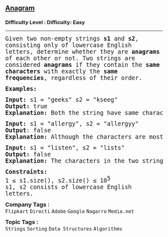 <h2><a href="https://www.geeksforgeeks.org/problems/anagram-1587115620/1?page=1&status=solved&sortBy=submissions">Anagram</a></h2><h3>Difficulty Level : Difficulty: Easy</h3><hr><div class="problems_problem_content__Xm_eO"><p data-start="96" data-end="235"><span style="font-size: 14pt; font-family: 'andale mono', monospace;">Given two non-empty strings <strong>s1 </strong>and <strong>s2</strong>, consisting only of lowercase English letters, determine whether they are <strong>anagrams </strong>of each other or not. </span><span style="font-size: 14pt; font-family: 'andale mono', monospace;">Two strings are considered <strong>anagrams</strong> if they contain the <strong>same characters</strong> with exactly the <strong>same frequencies</strong>, regardless of their order.</span></p>
<p><span style="font-size: 14pt; font-family: 'andale mono', monospace;"><strong>Examples:</strong></span></p>
<pre dir="ltr"><span style="font-size: 18.6667px; font-family: 'andale mono', monospace;"><strong>Input:</strong> s1 = "geeks" s2 = "kseeg"<br><strong>Output:</strong> true <br><strong>Explanation:</strong> Both the string have same characters with same frequency. So, they are anagrams. </span></pre>
<pre dir="ltr"><span style="font-size: 18.6667px; font-family: 'andale mono', monospace;"><strong>Input:</strong> s1 = "allergy", s2 = "allergyy" <br></span><span style="font-size: 18.6667px; font-family: 'andale mono', monospace;"><strong>Output</strong>: false <br><strong>Explanation:</strong> Although the characters are mostly the same, s2 contains an extra 'y' character. Since the frequency of characters differs, the strings are not anagrams. </span></pre>
<pre dir="ltr"><span style="font-size: 18.6667px; font-family: 'andale mono', monospace;"><strong>Input:</strong> s1 = "listen", s2 = "lists" <br><strong>Output:</strong> false <br><strong>Explanation:</strong> The characters in the two strings are not the same — some are missing or extra. So, they are not anagrams.</span></pre>
<p><span style="font-size: 14pt; font-family: 'andale mono', monospace;"><strong style="font-family: 'andale mono', monospace; font-size: 14pt;">Constraints:</strong><br><span style="font-family: andale mono, monospace;"><span style="font-size: 14pt;">1 ≤ s1.size(), s2.size() ≤ 10</span></span><sup style="font-family: 'andale mono', monospace; font-size: 14pt;">5</sup><br><span style="font-family: andale mono, monospace;"><span style="font-size: 18.6667px;">s1, s2 consists of lowercase English letters.</span></span></span></p></div><p><span style=font-size:18px><strong>Company Tags : </strong><br><code>Flipkart</code>&nbsp;<code>Directi</code>&nbsp;<code>Adobe</code>&nbsp;<code>Google</code>&nbsp;<code>Nagarro</code>&nbsp;<code>Media.net</code>&nbsp;<br><p><span style=font-size:18px><strong>Topic Tags : </strong><br><code>Strings</code>&nbsp;<code>Sorting</code>&nbsp;<code>Data Structures</code>&nbsp;<code>Algorithms</code>&nbsp;
